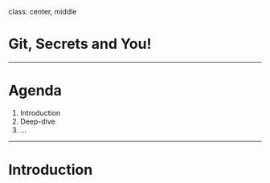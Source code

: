 class: center, middle

# Git, Secrets and You!

---

# Agenda

1. Introduction
2. Deep-dive
3. ...

---

# Introduction

